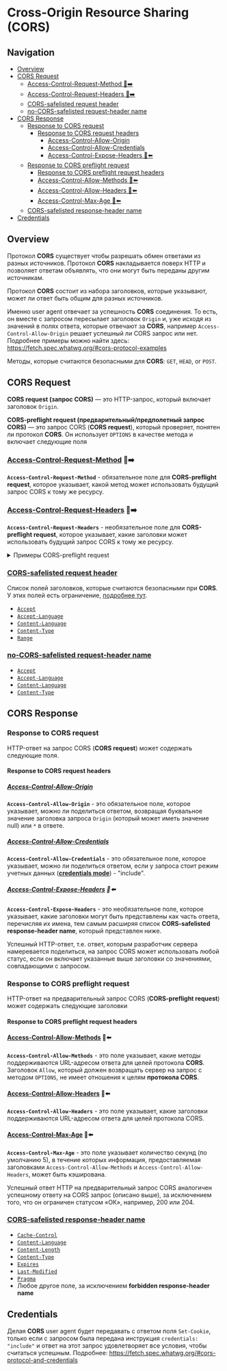 # Cross-Origin Resource Sharing (CORS)

## Navigation

- [Overview](#overview)
- [CORS Request](#cors-request)
  - [Access-Control-Request-Method 🎩➡️](#access-control-request-method-️)
  - [Access-Control-Request-Headers 🎩➡️](#access-control-request-headers-️)
  - [CORS-safelisted request header](#cors-safelisted-request-header)
  - [no-CORS-safelisted request-header name](#no-cors-safelisted-request-header-name)
- [CORS Response](#cors-response)
  - [Response to CORS request](#response-to-cors-request)
    - [Response to CORS request headers](#response-to-cors-request-headers)
      - [Access-Control-Allow-Origin](#access-control-allow-origin)
      - [Access-Control-Allow-Credentials](#access-control-allow-credentials)
      - [Access-Control-Expose-Headers 🎩⬅️](#access-control-expose-headers-️)
  - [Response to CORS preflight request](#response-to-cors-preflight-request)
    - [Response to CORS preflight request headers](#response-to-cors-preflight-request-headers)
    - [Access-Control-Allow-Methods 🎩⬅️](#access-control-allow-methods-️)
    - [Access-Control-Allow-Headers 🎩⬅️](#access-control-allow-headers-️)
    - [Access-Control-Max-Age 🎩⬅️](#access-control-max-age-️)
  - [CORS-safelisted response-header name](#cors-safelisted-response-header-name)
- [Credentials](#credentials)

## Overview

Протокол **CORS** существует чтобы разрешать обмен ответами из разных источников. Протокол **CORS** накладывается поверх HTTP и позволяет ответам объявлять, что они могут быть переданы другим источникам.

Протокол **CORS** состоит из набора заголовков, которые указывают, может ли ответ быть общим для разных источников.

Именно user agent отвечает за успешность **CORS** соединения. То есть, он вместе с запросом пересылает заголовок `Origin` и, уже исходя из значений в полях ответа, которые отвечают за **CORS**, например `Access-Control-Allow-Origin` решает успешный ли CORS запрос или нет.
Подробнее примеры можно найти здесь: <https://fetch.spec.whatwg.org/#cors-protocol-examples>

Методы, которые считаются безопасными для **CORS**: `GET`, `HEAD`, or `POST`.

## CORS Request

**CORS request (запрос CORS)** — это HTTP-запрос, который включает заголовок `Origin`.

**CORS-preflight request (предварительный/предполетный запрос CORS)** — это запрос CORS (**CORS request**), который проверяет, понятен ли протокол **CORS**. Он использует `OPTIONS` в качестве метода и включает следующие поля

### [Access-Control-Request-Method](https://fetch.spec.whatwg.org/#http-access-control-request-method) 🎩➡️

**`Access-Control-Request-Method`** - обязательное поле для **CORS-preflight request**, которое указывает, какой метод может использовать будущий запрос CORS к тому же ресурсу.

### [Access-Control-Request-Headers](https://fetch.spec.whatwg.org/#http-access-control-request-method) 🎩➡️

**`Access-Control-Request-Headers`** - необязательное поле для **CORS-preflight request**, которое указывает, какие заголовки может использовать будущий запрос CORS к тому же ресурсу.

<details>
<summary>Примеры CORS-preflight request</summary>

<p>

![youtube.com - CORS preflight request example](./assets/cors/cors-preflight-request-youtube.png)

![binance.com - CORS preflight request example](./assets/cors/cors-preflight-request-binance.png)

</p>

</details>

### [CORS-safelisted request header](https://fetch.spec.whatwg.org/#cors-safelisted-request-header)

Список полей заголовков, которые считаются безопасными при **CORS**. У этих полей есть ограничение, [подробнее тут](https://fetch.spec.whatwg.org/#cors-safelisted-request-header).

- [`Accept`](https://www.rfc-editor.org/rfc/rfc9110#section-12.5.1)
- [`Accept-Language`](https://www.rfc-editor.org/rfc/rfc9110#section-12.5.4)
- [`Content-Language`](https://www.rfc-editor.org/rfc/rfc9110#section-8.5)
- [`Content-Type`](https://www.rfc-editor.org/rfc/rfc9110#section-8.3)
- [`Range`](https://www.rfc-editor.org/rfc/rfc9110#section-14.2)

### [no-CORS-safelisted request-header name](https://fetch.spec.whatwg.org/#no-cors-safelisted-request-header-name)

- [`Accept`](https://www.rfc-editor.org/rfc/rfc9110#section-12.5.1)
- [`Accept-Language`](https://www.rfc-editor.org/rfc/rfc9110#section-12.5.4)
- [`Content-Language`](https://www.rfc-editor.org/rfc/rfc9110#section-8.5)
- [`Content-Type`](https://www.rfc-editor.org/rfc/rfc9110#section-8.3)

## CORS Response

### Response to CORS request

HTTP-ответ на запрос CORS (**CORS request**) может содержать следующие поля.

#### Response to CORS request headers

##### [Access-Control-Allow-Origin](https://fetch.spec.whatwg.org/#http-access-control-allow-origin)

**`Access-Control-Allow-Origin`** - это обязательное поле, которое указывает, можно ли поделиться ответом, возвращая буквальное значение заголовка запроса `Origin` (который может иметь значение null) или `*` в ответе.

##### [Access-Control-Allow-Credentials](https://fetch.spec.whatwg.org/#http-access-control-allow-credentials)

**`Access-Control-Allow-Credentials`** - это обязательное поле, которое указывает, можно ли поделиться ответом, если у запроса стоит режим учетных данных ([**credentials mode**](https://fetch.spec.whatwg.org/#concept-request-credentials-mode)) - "include".

##### [Access-Control-Expose-Headers](https://fetch.spec.whatwg.org/#http-access-control-expose-headers) 🎩⬅️

**`Access-Control-Expose-Headers`** - это необязательное поле, которое указывает, какие заголовки могут быть представлены как часть ответа, перечисляя их имена, тем самым расширяя список **CORS-safelisted response-header name**, который представлен ниже.

Успешный HTTP-ответ, т.е. ответ, которым разработчик сервера намеревается поделиться, на запрос CORS может использовать любой статус, если он включает указанные выше заголовки со значениями, совпадающими с запросом.

### Response to CORS preflight request

HTTP-ответ на предварительный запрос CORS (**CORS-preflight request**) может содержать следующие заголовки

#### Response to CORS preflight request headers

#### [Access-Control-Allow-Methods](https://fetch.spec.whatwg.org/#http-access-control-allow-methods) 🎩⬅️

**`Access-Control-Allow-Methods`** - это поле указывает, какие методы поддерживаются URL-адресом ответа для целей протокола **CORS**. Заголовок `Allow`, который должен возвращать сервер на запрос с методом `OPTIONS`, не имеет отношения к целям **протокола CORS**.

#### [Access-Control-Allow-Headers](https://fetch.spec.whatwg.org/#http-access-control-allow-headers) 🎩⬅️

**`Access-Control-Allow-Headers`** - это поле указывает, какие заголовки поддерживаются URL-адресом ответа для целей протокола CORS.

#### [Access-Control-Max-Age](https://fetch.spec.whatwg.org/#http-access-control-max-age) 🎩⬅️

**`Access-Control-Max-Age`** - это поле указывает количество секунд (по умолчанию 5), в течение которых информация, предоставляемая заголовками `Access-Control-Allow-Methods` и `Access-Control-Allow-Headers`, может быть кэширована.

Успешный ответ HTTP на предварительный запрос CORS аналогичен успешному ответу на CORS запрос (описано выше), за исключением того, что он ограничен статусом «ОК», например, 200 или 204.

### [CORS-safelisted response-header name](https://fetch.spec.whatwg.org/#cors-safelisted-response-header-name)

- [`Cache-Control`](https://www.rfc-editor.org/rfc/rfc9111#name-cache-control)
- [`Content-Language`](https://www.rfc-editor.org/rfc/rfc9110#section-8.5)
- [`Content-Length`](https://www.rfc-editor.org/rfc/rfc9110#name-content-length)
- [`Content-Type`](https://www.rfc-editor.org/rfc/rfc9110#section-8.3)
- [`Expires`](https://www.rfc-editor.org/rfc/rfc9111#name-expires)
- [`Last-Modified`](https://www.rfc-editor.org/rfc/rfc9110.html#name-last-modified)
- [`Pragma`](https://www.rfc-editor.org/rfc/rfc9111#name-pragma)
- Любое другое поле, за исключением **forbidden response-header name**

## Credentials

Делая **CORS** user agent будет передавать с ответом поля `Set-Cookie`, только если с запросом была передана инструкция `credentials: "include"` и ответ на этот запрос удовлетворяет все условия, чтобы считаться успешным. Подробнее: <https://fetch.spec.whatwg.org/#cors-protocol-and-credentials>
